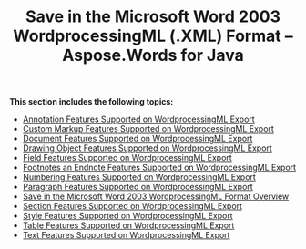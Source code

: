 ﻿---
title: Save in the Microsoft Word 2003 WordprocessingML (.XML) Format – Aspose.Words for Java
articleTitle: Save in the Microsoft Word 2003 WordprocessingML (.XML) Format
linktitle: Save in the Microsoft Word 2003 WordprocessingML (.XML) Format
description: "Aspose.Words for Java allows you to work with various features supported when saving to XML – Word 2003 WordprocessingML format."
type: docs
weight: 90
url: /java/save-in-ms-word-2003-formats/
aliases: [/java/save-in-the-microsoft-word-2003-wordprocessingml-xml-format/]
---

**This section includes the following topics:** 

- [Annotation Features Supported on WordprocessingML Export](/words/java/annotation-features-supported-on-wordprocessingml-export/)
- [Custom Markup Features Supported on WordprocessingML Export](/words/java/custom-markup-features-supported-on-wordprocessingml-export/)
- [Document Features Supported on WordprocessingML Export](/words/java/document-features-supported-on-wordprocessingml-export/)
- [Drawing Object Features Supported on WordprocessingML Export](/words/java/drawing-object-features-supported-on-wordprocessingml-export/)
- [Field Features Supported on WordprocessingML Export](/words/java/field-features-supported-on-wordprocessingml-export/)
- [Footnotes an Endnote Features Supported on WordprocessingML Export](/words/java/footnotes-and-endnote-features-supported-on-wordprocessingml-export/)
- [Numbering Features Supported on WordprocessingML Export](/words/java/numbering-features-supported-on-wordprocessingml-export/)
- [Paragraph Features Supported on WordprocessingML Export](/words/java/paragraph-features-supported-on-wordprocessingml-export/)
- [Save in the Microsoft Word 2003 WordprocessingML Format Overview](/words/java/save-in-the-microsoft-word-2003-wordprocessingml-format-overview/)
- [Section Features Supported on WordprocessingML Export](/words/java/section-features-supported-on-wordprocessingml-export/)
- [Style Features Supported on WordprocessingML Export](/words/java/style-features-supported-on-wordprocessingml-export/)
- [Table Features Supported on WordprocessingML Export](/words/java/table-features-supported-on-wordprocessingml-export/)
- [Text Features Supported on WordprocessingML Export](/words/java/text-features-supported-on-wordprocessingml-export/)
